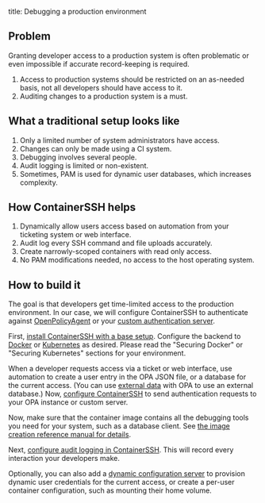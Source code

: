 title: Debugging a production environment

## Problem

Granting developer access to a production system is often problematic or even impossible if accurate record-keeping is required.

1. Access to production systems should be restricted on an as-needed basis, not all developers should have access to it.
2. Auditing changes to a production system is a must.

## What a traditional setup looks like

1. Only a limited number of system administrators have access.
2. Changes can only be made using a CI system.
3. Debugging involves several people.
4. Audit logging is limited or non-existent.
5. Sometimes, PAM is used for dynamic user databases, which increases complexity.

## How ContainerSSH helps

1. Dynamically allow users access based on automation from your ticketing system or web interface.
2. Audit log every SSH command and file uploads accurately.
3. Create narrowly-scoped containers with read only access.
4. No PAM modifications needed, no access to the host operating system.

## How to build it

The goal is that developers get time-limited access to the production environment. In our case, we will configure ContainerSSH to authenticate against [OpenPolicyAgent](https://www.openpolicyagent.org/) or your [custom authentication server](../reference/auth.md). 

First, [install ContainerSSH with a base setup](../reference/installation.md). Configure the backend to [Docker](../reference/docker.md) or [Kubernetes](../reference/kubernetes.md) as desired. Please read the "Securing Docker" or "Securing Kubernetes" sections for your environment.

When a developer requests access via a ticket or web interface, use automation to create a user entry in the OPA JSON file, or a database for the current access. (You can use [external data](https://www.openpolicyagent.org/docs/latest/external-data/) with OPA to use an external database.) Now, [configure ContainerSSH](../reference/auth.md) to send authentication requests to your OPA instance or custom server.

Now, make sure that the container image contains all the debugging tools you need for your system, such as a database client. See [the image creation reference manual for details](../reference/image.md).

Next, [configure audit logging in ContainerSSH](../reference/audit.md). This will record every interaction your developers make.

Optionally, you can also add a [dynamic configuration server](../reference/configserver.md) to provision dynamic user credentials for the current access, or create a per-user container configuration, such as mounting their home volume.
